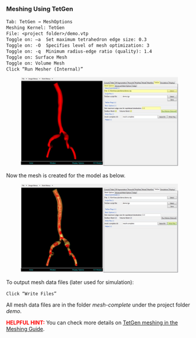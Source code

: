 ### Meshing Using TetGen

	Tab: TetGen → MeshOptions
	Meshing Kernel: TetGen
	File: <project folder>/demo.vtp
	Toggle on: –a  Set maximum tetrahedron edge size: 0.3
	Toggle on: -O  Specifies level of mesh optimization: 3
	Toggle on: -q  Minimum radius-edge ratio (quality): 1.4
	Toggle on: Surface Mesh
	Toggle on: Volume Mesh
	Click “Run Mesher (Internal)”

<figure>
  <img class="svImg svImgXl" src="documentation/userguide/imgs/meshing/tetgen1.jpg"> 
  <figcaption class="svCaption" ></figcaption>
</figure>

Now the mesh is created for the model as below.

<figure>
  <img class="svImg svImgXl" src="documentation/userguide/imgs/meshing/tetgen2.jpg"> 
  <figcaption class="svCaption" ></figcaption>
</figure>

To output mesh data files (later used for simulation):

	Click “Write Files”

All mesh data files are in the folder *mesh-complete* under the project folder *demo*.

<font color="red">**HELPFUL HINT:** </font>  You can check more details on [TetGen meshing in the Meshing Guide](docsMeshing.html#meshSec7).  

